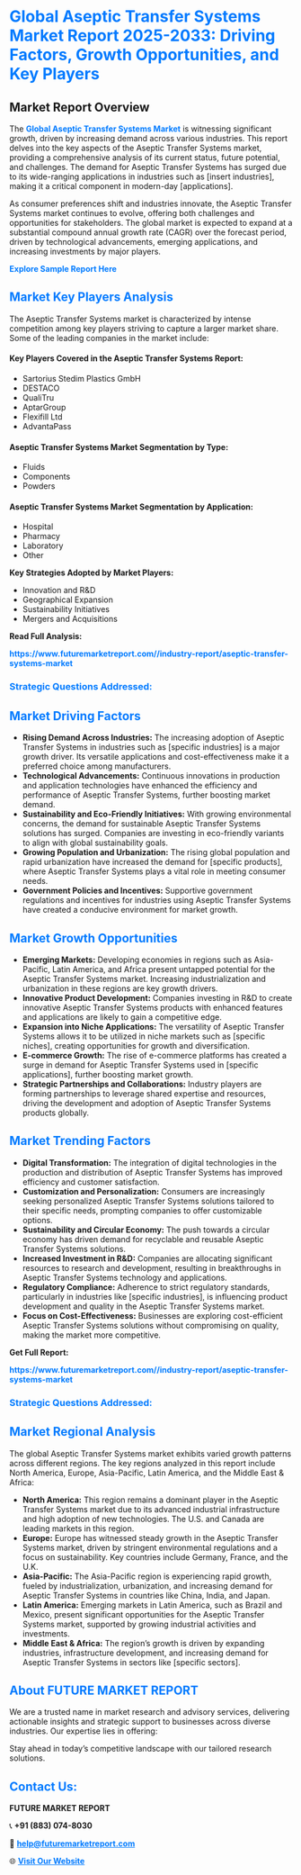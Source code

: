 <h1 style="color: #007BFF;">Global Aseptic Transfer Systems Market Report 2025-2033: Driving Factors, Growth Opportunities, and Key Players</h1>

<section id="overview">
<h2>Market Report Overview</h2>
<p>The <a href="https://www.futuremarketreport.com//industry-report/aseptic-transfer-systems-market" style="color: #007BFF; text-decoration: none;"><strong>Global Aseptic Transfer Systems Market</strong></a> is witnessing significant growth, driven by increasing demand across various industries. This report delves into the key aspects of the Aseptic Transfer Systems market, providing a comprehensive analysis of its current status, future potential, and challenges. The demand for Aseptic Transfer Systems has surged due to its wide-ranging applications in industries such as [insert industries], making it a critical component in modern-day [applications].</p>
<p>As consumer preferences shift and industries innovate, the Aseptic Transfer Systems market continues to evolve, offering both challenges and opportunities for stakeholders. The global market is expected to expand at a substantial compound annual growth rate (CAGR) over the forecast period, driven by technological advancements, emerging applications, and increasing investments by major players.</p>
</section>

<section id="overview">
<p><a href="https://www.futuremarketreport.com//request-sample/reportId=47332" style="color: #007BFF; text-decoration: none;"><strong>Explore Sample Report Here</strong></a></p>
</section>

<section id="key-players">
<h2 style="color: #007BFF;">Market Key Players Analysis</h2>
<p>The Aseptic Transfer Systems market is characterized by intense competition among key players striving to capture a larger market share. Some of the leading companies in the market include:</p>
<h4>Key Players Covered in the Aseptic Transfer Systems Report:</h4>
<ul><li>Sartorius Stedim Plastics GmbH</li><li>DESTACO</li><li>QualiTru</li><li>AptarGroup</li><li>Flexifill Ltd</li><li>AdvantaPass</li></ul>
<h4>Aseptic Transfer Systems Market Segmentation by Type:</h4>
<ul><li>Fluids</li><li>Components</li><li>Powders</li></ul>

<h4>Aseptic Transfer Systems Market Segmentation by Application:</h4>
<ul><li>Hospital</li><li>Pharmacy</li><li>Laboratory</li><li>Other</li></ul>
<p><strong>Key Strategies Adopted by Market Players:</strong></p>
<ul>
<li>Innovation and R&D</li>
<li>Geographical Expansion</li>
<li>Sustainability Initiatives</li>
<li>Mergers and Acquisitions</li>
</ul>
</section>

<section>
<p><strong>Read Full Analysis: </strong></p><a href="https://www.futuremarketreport.com//industry-report/aseptic-transfer-systems-market" style="color: #007BFF; text-decoration: none;"><strong>https://www.futuremarketreport.com//industry-report/aseptic-transfer-systems-market</strong></a>
<h3 style="color: #007BFF;">Strategic Questions Addressed:</h3>
</section>

<section id="driving-factors">
<h2 style="color: #007BFF;">Market Driving Factors</h2>
<ul>
<li><strong>Rising Demand Across Industries:</strong> The increasing adoption of Aseptic Transfer Systems in industries such as [specific industries] is a major growth driver. Its versatile applications and cost-effectiveness make it a preferred choice among manufacturers.</li>
<li><strong>Technological Advancements:</strong> Continuous innovations in production and application technologies have enhanced the efficiency and performance of Aseptic Transfer Systems, further boosting market demand.</li>
<li><strong>Sustainability and Eco-Friendly Initiatives:</strong> With growing environmental concerns, the demand for sustainable Aseptic Transfer Systems solutions has surged. Companies are investing in eco-friendly variants to align with global sustainability goals.</li>
<li><strong>Growing Population and Urbanization:</strong> The rising global population and rapid urbanization have increased the demand for [specific products], where Aseptic Transfer Systems plays a vital role in meeting consumer needs.</li>
<li><strong>Government Policies and Incentives:</strong> Supportive government regulations and incentives for industries using Aseptic Transfer Systems have created a conducive environment for market growth.</li>
</ul>
</section>

<section id="growth-opportunities">
<h2 style="color: #007BFF;">Market Growth Opportunities</h2>
<ul>
<li><strong>Emerging Markets:</strong> Developing economies in regions such as Asia-Pacific, Latin America, and Africa present untapped potential for the Aseptic Transfer Systems market. Increasing industrialization and urbanization in these regions are key growth drivers.</li>
<li><strong>Innovative Product Development:</strong> Companies investing in R&D to create innovative Aseptic Transfer Systems products with enhanced features and applications are likely to gain a competitive edge.</li>
<li><strong>Expansion into Niche Applications:</strong> The versatility of Aseptic Transfer Systems allows it to be utilized in niche markets such as [specific niches], creating opportunities for growth and diversification.</li>
<li><strong>E-commerce Growth:</strong> The rise of e-commerce platforms has created a surge in demand for Aseptic Transfer Systems used in [specific applications], further boosting market growth.</li>
<li><strong>Strategic Partnerships and Collaborations:</strong> Industry players are forming partnerships to leverage shared expertise and resources, driving the development and adoption of Aseptic Transfer Systems products globally.</li>
</ul>
</section>

<section id="trending-factors">
<h2 style="color: #007BFF;">Market Trending Factors</h2>
<ul>
<li><strong>Digital Transformation:</strong> The integration of digital technologies in the production and distribution of Aseptic Transfer Systems has improved efficiency and customer satisfaction.</li>
<li><strong>Customization and Personalization:</strong> Consumers are increasingly seeking personalized Aseptic Transfer Systems solutions tailored to their specific needs, prompting companies to offer customizable options.</li>
<li><strong>Sustainability and Circular Economy:</strong> The push towards a circular economy has driven demand for recyclable and reusable Aseptic Transfer Systems solutions.</li>
<li><strong>Increased Investment in R&D:</strong> Companies are allocating significant resources to research and development, resulting in breakthroughs in Aseptic Transfer Systems technology and applications.</li>
<li><strong>Regulatory Compliance:</strong> Adherence to strict regulatory standards, particularly in industries like [specific industries], is influencing product development and quality in the Aseptic Transfer Systems market.</li>
<li><strong>Focus on Cost-Effectiveness:</strong> Businesses are exploring cost-efficient Aseptic Transfer Systems solutions without compromising on quality, making the market more competitive.</li>
</ul>
</section>

<section>
<p><strong>Get Full Report: </strong></p><a href="https://www.futuremarketreport.com//industry-report/aseptic-transfer-systems-market" style="color: #007BFF; text-decoration: none;"><strong>https://www.futuremarketreport.com//industry-report/aseptic-transfer-systems-market</strong></a>
<h3 style="color: #007BFF;">Strategic Questions Addressed:</h3>
</section>


<section id="regional-analysis">
<h2 style="color: #007BFF;">Market Regional Analysis</h2>
<p>The global Aseptic Transfer Systems market exhibits varied growth patterns across different regions. The key regions analyzed in this report include North America, Europe, Asia-Pacific, Latin America, and the Middle East & Africa:</p>
<ul>
<li><strong>North America:</strong> This region remains a dominant player in the Aseptic Transfer Systems market due to its advanced industrial infrastructure and high adoption of new technologies. The U.S. and Canada are leading markets in this region.</li>
<li><strong>Europe:</strong> Europe has witnessed steady growth in the Aseptic Transfer Systems market, driven by stringent environmental regulations and a focus on sustainability. Key countries include Germany, France, and the U.K.</li>
<li><strong>Asia-Pacific:</strong> The Asia-Pacific region is experiencing rapid growth, fueled by industrialization, urbanization, and increasing demand for Aseptic Transfer Systems in countries like China, India, and Japan.</li>
<li><strong>Latin America:</strong> Emerging markets in Latin America, such as Brazil and Mexico, present significant opportunities for the Aseptic Transfer Systems market, supported by growing industrial activities and investments.</li>
<li><strong>Middle East & Africa:</strong> The region’s growth is driven by expanding industries, infrastructure development, and increasing demand for Aseptic Transfer Systems in sectors like [specific sectors].</li>
</ul>
</section>

<footer>
<h2 style="color: #007BFF;">About FUTURE MARKET REPORT</h2>
<p>We are a trusted name in market research and advisory services, delivering actionable insights and strategic support to businesses across diverse industries. Our expertise lies in offering:</p>

<p>Stay ahead in today’s competitive landscape with our tailored research solutions.</p>

<h2 style="color: #007BFF;">Contact Us:</h2>
<p><strong>FUTURE MARKET REPORT</strong></p>
<p>📞 <strong>+91 (883) 074-8030</strong></p>
<p>📧 <strong><a href="mailto:help@futuremarketreport.com" style="color: #007BFF;">help@futuremarketreport.com</a></strong></p>
<p>🌐 <strong><a href="https://www.futuremarketreport.com/" style="color: #007BFF;">Visit Our Website</a></strong></p>
</footer>